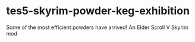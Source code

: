 # tes5-skyrim-powder-keg-exhibition
Some of the most efficient powders have arrived! An Elder Scroll V Skyrim mod
